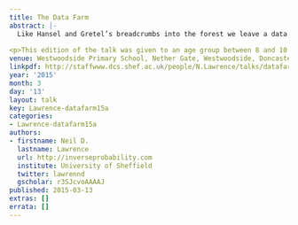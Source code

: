 ```yaml
---
title: The Data Farm
abstract: |-
  Like Hansel and Gretel’s breadcrumbs into the forest we leave a data trail of data-crumbs wherever we go: social networks, mobile phones, hospital visits, credit cards and loyalty cards. Our every move is being watched! The data-crumbs are seeds of information but what results from them... is it a jungle with dangers lurking or a productive farmyard? And if our data is being farmed, where does all the produce go?
  
<p>This edition of the talk was given to an age group between 8 and 10.
venue: Westwoodside Primary School, Nether Gate, Westwoodside, Doncaster
linkpdf: http://staffwww.dcs.shef.ac.uk/people/N.Lawrence/talks/datafarm_schools15.pdf
year: '2015'
month: 3
day: '13'
layout: talk
key: Lawrence-datafarm15a
categories:
- Lawrence-datafarm15a
authors:
- firstname: Neil D.
  lastname: Lawrence
  url: http://inverseprobability.com
  institute: University of Sheffield
  twitter: lawrennd
  gscholar: r3SJcvoAAAAJ
published: 2015-03-13
extras: []
errata: []
---
```

